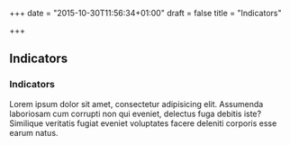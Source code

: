+++
date = "2015-10-30T11:56:34+01:00"
draft = false
title = "Indicators"

+++

Indicators
----------


<div class="panel panel-default">
  <div class="panel-heading">
    <h3 class="panel-title">Indicators</h3>
  </div>
  <div class="panel-body">
    Lorem ipsum dolor sit amet, consectetur adipisicing elit. Assumenda laboriosam cum corrupti non qui eveniet, delectus fuga debitis iste? Similique veritatis fugiat eveniet voluptates facere deleniti corporis esse earum natus.
  </div>
</div>